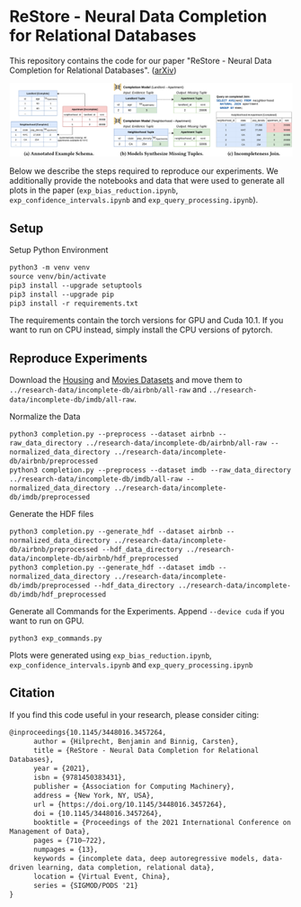 # ReStore - Neural Data Completion for Relational Databases

This repository contains the code for our paper "ReStore - Neural Data Completion for Relational Databases".
([arXiv](https://arxiv.org/abs/2105.12457))

![ReStore Overview](res/restore.png "ReStore Overview")

Below we describe the steps required to reproduce our experiments. We additionally provide the notebooks and data that
were used to generate all plots in the paper (`exp_bias_reduction.ipynb`, `exp_confidence_intervals.ipynb`
and `exp_query_processing.ipynb`).

## Setup

Setup Python Environment

```
python3 -m venv venv
source venv/bin/activate
pip3 install --upgrade setuptools
pip3 install --upgrade pip
pip3 install -r requirements.txt
```

The requirements contain the torch versions for GPU and Cuda 10.1. If you want to run on CPU instead, simply install the
CPU versions of pytorch.

## Reproduce Experiments

Download
the [Housing](https://public.opendatasoft.com/explore/dataset/airbnb-listings/download/?format=csv&timezone=Europe/Berlin&lang=en&use_labels_for_header=true&csv_separator=%3B)
and [Movies Datasets](http://homepages.cwi.nl/~boncz/job/imdb.tgz)
and move them to `../research-data/incomplete-db/airbnb/all-raw` and `../research-data/incomplete-db/imdb/all-raw`.

Normalize the Data

```
python3 completion.py --preprocess --dataset airbnb --raw_data_directory ../research-data/incomplete-db/airbnb/all-raw --normalized_data_directory ../research-data/incomplete-db/airbnb/preprocessed
python3 completion.py --preprocess --dataset imdb --raw_data_directory ../research-data/incomplete-db/imdb/all-raw --normalized_data_directory ../research-data/incomplete-db/imdb/preprocessed
```

Generate the HDF files

```
python3 completion.py --generate_hdf --dataset airbnb --normalized_data_directory ../research-data/incomplete-db/airbnb/preprocessed --hdf_data_directory ../research-data/incomplete-db/airbnb/hdf_preprocessed
python3 completion.py --generate_hdf --dataset imdb --normalized_data_directory ../research-data/incomplete-db/imdb/preprocessed --hdf_data_directory ../research-data/incomplete-db/imdb/hdf_preprocessed
```

Generate all Commands for the Experiments. Append `--device cuda` if you want to run on GPU.

```
python3 exp_commands.py
```

Plots were generated using `exp_bias_reduction.ipynb`, `exp_confidence_intervals.ipynb` and `exp_query_processing.ipynb`

## Citation

If you find this code useful in your research, please consider citing:

```
@inproceedings{10.1145/3448016.3457264,
      author = {Hilprecht, Benjamin and Binnig, Carsten},
      title = {ReStore - Neural Data Completion for Relational Databases},
      year = {2021},
      isbn = {9781450383431},
      publisher = {Association for Computing Machinery},
      address = {New York, NY, USA},
      url = {https://doi.org/10.1145/3448016.3457264},
      doi = {10.1145/3448016.3457264},
      booktitle = {Proceedings of the 2021 International Conference on Management of Data},
      pages = {710–722},
      numpages = {13},
      keywords = {incomplete data, deep autoregressive models, data-driven learning, data completion, relational data},
      location = {Virtual Event, China},
      series = {SIGMOD/PODS '21}
}
```
